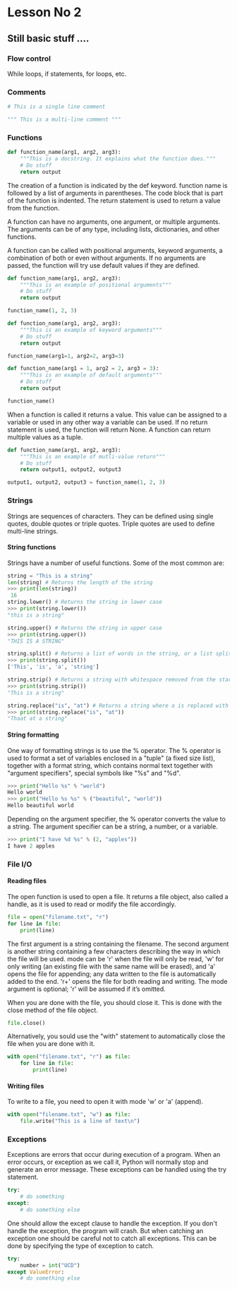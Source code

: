 # Lesson No 2

## Still basic stuff ....

### Flow control
While loops, if statements, for loops, etc.

### Comments
```python
# This is a single line comment
```

```python
""" This is a multi-line comment """
```

### Functions

```python
def function_name(arg1, arg2, arg3):
    """This is a docstring. It explains what the function does."""
    # Do stuff
    return output
``` 
The creation of a function is indicated by the def keyword. function name is followed by a list of arguments in parentheses. The code block that is part of the function is indented. The return statement is used to return a value from the function.

A function can have no arguments, one argument, or multiple arguments. The arguments can be of any type, including lists, dictionaries, and other functions.

A function can be called with positional arguments, keyword arguments, a combination of both or even without arguments.
If no arguments are passed, the function will try use  default values if they are defined.


```python
def function_name(arg1, arg2, arg3):
    """This is an example of positional arguments"""
    # Do stuff
    return output

function_name(1, 2, 3)

def function_name(arg1, arg2, arg3):
    """This is an example of keyword arguments"""
    # Do stuff
    return output

function_name(arg1=1, arg2=2, arg3=3)

def function_name(arg1 = 1, arg2 = 2, arg3 = 3):
    """This is an example of default arguments"""
    # Do stuff
    return output

function_name()
```
When a function is called it returns a value. This value can be assigned to a variable or used in any other way a variable can be used.
If no return statement is used, the function will return None.
A function can return multiple values as a tuple.


```python
def function_name(arg1, arg2, arg3):
    """This is an example of mutli-value return"""
    # Do stuff
    return output1, output2, output3

output1, output2, output3 = function_name(1, 2, 3)
```

### Strings

Strings are sequences of characters. They can be defined using single quotes, double quotes or triple quotes. Triple quotes are used to define multi-line strings.

#### String functions
Strings have a number of useful functions. Some of the most common are:

```python
string = "This is a string"
len(string) # Returns the length of the string
>>> print(len(string))
 16
string.lower() # Returns the string in lower case
>>> print(string.lower())
"this is a string"

string.upper() # Returns the string in upper case
>>> print(string.upper())
"THIS IS A STRING"

string.split() # Returns a list of words in the string, or a list split on a specific character.
>>> print(string.split())
['This', 'is', 'a', 'string']

string.strip() # Returns a string with whitespace removed from the start and end
>>> print(string.strip())
"This is a string"

string.replace("is", "at") # Returns a string where a is replaced with b.
>>> print(string.replace("is", "at"))
"Thaat at a string"
```

#### String formatting
One way of formatting strings is to use the % operator. The % operator is used to format a set of variables enclosed in a "tuple" (a fixed size list), together with a format string, which contains normal text together with "argument specifiers", special symbols like "%s" and "%d".

```python
>>> print("Hello %s" % "world")
Hello world
>>> print("Hello %s %s" % ("beautiful", "world"))
Hello beautiful world
```
Depending on the argument specifier, the % operator converts the value to a string. The argument specifier can be a string, a number, or a variable.

```python
>>> print("I have %d %s" % (2, "apples"))
I have 2 apples
```

### File I/O

#### Reading files
The open function is used to open a file. It returns a file object, also called a handle, as it is used to read or modify the file accordingly.

```python
file = open("filename.txt", "r")
for line in file:
    print(line)
```
The first argument is a string containing the filename. The second argument is another string containing a few characters describing the way in which the file will be used. mode can be 'r' when the file will only be read, 'w' for only writing (an existing file with the same name will be erased), and 'a' opens the file for appending; any data written to the file is automatically added to the end. 'r+' opens the file for both reading and writing. The mode argument is optional; 'r' will be assumed if it’s omitted.

When you are done with the file, you should close it. This is done with the close method of the file object.

```python
file.close()
```

Alternatively, you sould use the "with" statement to automatically close the file when you are done with it.

```python
with open("filename.txt", "r") as file:
    for line in file:
        print(line)
```

#### Writing files
To write to a file, you need to open it with mode 'w' or 'a' (append).

```python
with open("filename.txt", "w") as file:
    file.write("This is a line of text\n")
```

### Exceptions

Exceptions are errors that occur during execution of a program. When an error occurs, or exception as we call it, Python will normally stop and generate an error message. These exceptions can be handled using the try statement.

```python
try:
    # do something
except:
    # do something else
```

One should allow the except clause to handle the exception. If you don't handle the exception, the program will crash. But when catching an exception one should be careful not to catch all exceptions. This can be done by specifying the type of exception to catch.

```python
try:
    number = int("UCD")
except ValueError:
    # do something else
```